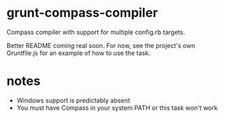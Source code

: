 grunt-compass-compiler
======================

Compass compiler with support for multiple config.rb targets.

Better README coming real soon. For now, see the project's own Gruntfile.js for an example of how to use the task.

notes
=====
* Windows support is predictably absent
* You must have Compass in your system PATH or this task won't work
